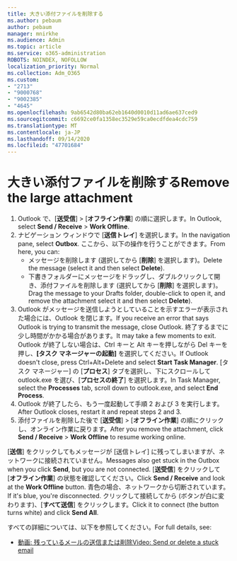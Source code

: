 ```yaml
---
title: 大きい添付ファイルを削除する
ms.author: pebaum
author: pebaum
manager: mnirkhe
ms.audience: Admin
ms.topic: article
ms.service: o365-administration
ROBOTS: NOINDEX, NOFOLLOW
localization_priority: Normal
ms.collection: Adm_O365
ms.custom:
- "2713"
- "9000768"
- "9002385"
- "4645"
ms.openlocfilehash: 9ab6542d80ba62eb1640d0010d11ad6ae637ced9
ms.sourcegitcommit: c6692ce0fa1358ec3529e59ca0ecdfdea4cdc759
ms.translationtype: MT
ms.contentlocale: ja-JP
ms.lasthandoff: 09/14/2020
ms.locfileid: "47701684"
---
```

# <a name="remove-the-large-attachment"></a><span data-ttu-id="9445b-102">大きい添付ファイルを削除する</span><span class="sxs-lookup"><span data-stu-id="9445b-102">Remove the large attachment</span></span>

1. <span data-ttu-id="9445b-103">Outlook で、[**送受信**] >  [**オフライン作業**] の順に選択します。</span><span class="sxs-lookup"><span data-stu-id="9445b-103">In Outlook, select **Send / Receive** > **Work Offline**.</span></span> 
2. <span data-ttu-id="9445b-104">ナビゲーション ウィンドウで [**送信トレイ**] を選択します。</span><span class="sxs-lookup"><span data-stu-id="9445b-104">In the navigation pane, select **Outbox**.</span></span> <span data-ttu-id="9445b-105">ここから、以下の操作を行うことができます。</span><span class="sxs-lookup"><span data-stu-id="9445b-105">From here, you can:</span></span> 
    - <span data-ttu-id="9445b-106">メッセージを削除します (選択してから [**削除**] を選択します)。</span><span class="sxs-lookup"><span data-stu-id="9445b-106">Delete the message (select it and then select **Delete**).</span></span>
    - <span data-ttu-id="9445b-107">下書きフォルダーにメッセージをドラッグし、ダブルクリックして開き、添付ファイルを削除します (選択してから [**削除**] を選択します)。</span><span class="sxs-lookup"><span data-stu-id="9445b-107">Drag the message to your Drafts folder, double-click to open it, and remove the attachment select it and then select **Delete**).</span></span>
3. <span data-ttu-id="9445b-108">Outlook がメッセージを送信しようとしていることを示すエラーが表示された場合には、Outlook を閉じます。</span><span class="sxs-lookup"><span data-stu-id="9445b-108">If you receive an error that says Outlook is trying to transmit the message, close Outlook.</span></span> <span data-ttu-id="9445b-109">終了するまでに少し時間がかかる場合があります。</span><span class="sxs-lookup"><span data-stu-id="9445b-109">It may take a few moments to exit.</span></span> <span data-ttu-id="9445b-110">Outlook が終了しない場合は、Ctrl キーと Alt キーを押しながら Del キーを押し、**[タスク マネージャーの起動]** を選択してください。</span><span class="sxs-lookup"><span data-stu-id="9445b-110">If Outlook doesn't close, press Ctrl+Alt+Delete and select **Start Task Manager**.</span></span> <span data-ttu-id="9445b-111">[タスク マネージャー] の [**プロセス**] タブを選択し、下にスクロールして outlook.exe を選び、[**プロセスの終了**] を選択します。</span><span class="sxs-lookup"><span data-stu-id="9445b-111">In Task Manager, select the **Processes** tab, scroll down to outlook.exe, and select **End Process**.</span></span>
4. <span data-ttu-id="9445b-112">Outlook が終了したら、もう一度起動して手順 2 および 3 を実行します。</span><span class="sxs-lookup"><span data-stu-id="9445b-112">After Outlook closes, restart it and repeat steps 2 and 3.</span></span> 
5. <span data-ttu-id="9445b-113">添付ファイルを削除した後で [**送受信**] >  [**オフライン作業**] の順にクリックし、オンライン作業に戻ります。</span><span class="sxs-lookup"><span data-stu-id="9445b-113">After you remove the attachment, click **Send / Receive** > **Work Offline** to resume working online.</span></span> 

<span data-ttu-id="9445b-114">[**送信**] をクリックしてもメッセージが [送信トレイ] に残ってしまいますが、ネットワークに接続されていません。</span><span class="sxs-lookup"><span data-stu-id="9445b-114">Messages also get stuck in the Outbox when you click **Send**, but you are not connected.</span></span> <span data-ttu-id="9445b-115">[**送受信**] をクリックして [**オフライン作業**] の状態を確認してください。</span><span class="sxs-lookup"><span data-stu-id="9445b-115">Click **Send / Receive** and look at the **Work Offline** button.</span></span> <span data-ttu-id="9445b-116">青色の場合、ネットワークから切断されています。</span><span class="sxs-lookup"><span data-stu-id="9445b-116">If it's blue, you're disconnected.</span></span> <span data-ttu-id="9445b-117">クリックして接続してから (ボタンが白に変わります)、[**すべて送信**] をクリックします。</span><span class="sxs-lookup"><span data-stu-id="9445b-117">Click it to connect (the button turns white) and click **Send All**.</span></span>
 
 <span data-ttu-id="9445b-118">すべての詳細については、以下を参照してください。</span><span class="sxs-lookup"><span data-stu-id="9445b-118">For full details, see:</span></span>
- [<span data-ttu-id="9445b-119">動画: 残っているメールの送信または削除</span><span class="sxs-lookup"><span data-stu-id="9445b-119">Video: Send or delete a stuck email</span></span>](https://support.office.com/article/Video-Send-or-delete-an-email-stuck-in-your-outbox-26d5d34a-4e5f-444a-a9e8-44db04a94dec) 